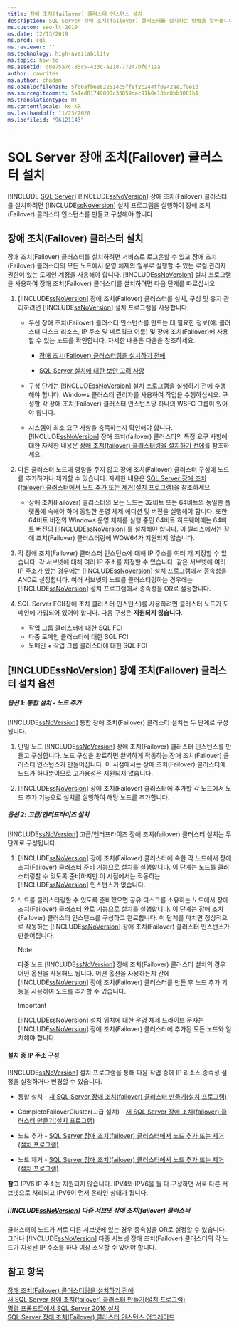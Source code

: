 ```yaml
---
title: 장애 조치(failover) 클러스터 인스턴스 설치
description: SQL Server 장애 조치(failover) 클러스터를 설치하는 방법을 알아봅니다. SQL Server 설치 프로그램을 실행하여 장애 조치(failover) 클러스터 인스턴스를 만들고 구성합니다.
ms.custom: seo-lt-2019
ms.date: 12/13/2019
ms.prod: sql
ms.reviewer: ''
ms.technology: high-availability
ms.topic: how-to
ms.assetid: c0e75a7c-85c5-423c-a218-77247bf071aa
author: cawrites
ms.author: chadam
ms.openlocfilehash: 5fc6afb68622514c5ff8f2c244ff0942ae1f0e1d
ms.sourcegitcommit: 5a1ed81749800c33059dac91b0e18bd8bb3081b1
ms.translationtype: HT
ms.contentlocale: ko-KR
ms.lasthandoff: 11/23/2020
ms.locfileid: "96121143"
---
```

# <a name="sql-server-failover-cluster-installation"></a>SQL Server 장애 조치(Failover) 클러스터 설치
[!INCLUDE [SQL Server](../../../includes/applies-to-version/sqlserver.md)]
  [!INCLUDE[ssNoVersion](../../../includes/ssnoversion-md.md)] 장애 조치(Failover) 클러스터를 설치하려면 [!INCLUDE[ssNoVersion](../../../includes/ssnoversion-md.md)] 설치 프로그램을 실행하여 장애 조치(Failover) 클러스터 인스턴스를 만들고 구성해야 합니다.  
  
## <a name="installing-a-failover-cluster"></a>장애 조치(Failover) 클러스터 설치  
 장애 조치(Failover) 클러스터를 설치하려면 서비스로 로그온할 수 있고 장애 조치(Failover) 클러스터의 모든 노드에서 운영 체제의 일부로 실행할 수 있는 로컬 관리자 권한이 있는 도메인 계정을 사용해야 합니다. [!INCLUDE[ssNoVersion](../../../includes/ssnoversion-md.md)] 설치 프로그램을 사용하여 장애 조치(Failover) 클러스터를 설치하려면 다음 단계를 따르십시오.  
  
1.  [!INCLUDE[ssNoVersion](../../../includes/ssnoversion-md.md)] 장애 조치(Failover) 클러스터를 설치, 구성 및 유지 관리하려면 [!INCLUDE[ssNoVersion](../../../includes/ssnoversion-md.md)] 설치 프로그램을 사용합니다.  
  
    -   우선 장애 조치(Failover) 클러스터 인스턴스를 만드는 데 필요한 정보(예: 클러스터 디스크 리소스, IP 주소 및 네트워크 이름) 및 장애 조치(Failover)에 사용할 수 있는 노드를 확인합니다. 자세한 내용은 다음을 참조하세요.  
  
        -   [장애 조치(Failover) 클러스터링을 설치하기 전에](../../../sql-server/failover-clusters/install/before-installing-failover-clustering.md)  
  
        -   [SQL Server 설치에 대한 보안 고려 사항](../../../sql-server/install/security-considerations-for-a-sql-server-installation.md)  
  
    -   구성 단계는 [!INCLUDE[ssNoVersion](../../../includes/ssnoversion-md.md)] 설치 프로그램을 실행하기 전에 수행해야 합니다. Windows 클러스터 관리자를 사용하여 작업을 수행하십시오. 구성할 각 장애 조치(Failover) 클러스터 인스턴스당 하나의 WSFC 그룹이 있어야 합니다.  
  
    -   시스템이 최소 요구 사항을 충족하는지 확인해야 합니다. [!INCLUDE[ssNoVersion](../../../includes/ssnoversion-md.md)] 장애 조치(failover) 클러스터의 특정 요구 사항에 대한 자세한 내용은 [장애 조치(failover) 클러스터링을 설치하기 전에](../../../sql-server/failover-clusters/install/before-installing-failover-clustering.md)를 참조하세요.  
  
2.  다른 클러스터 노드에 영향을 주지 않고 장애 조치(Failover) 클러스터 구성에 노드를 추가하거나 제거할 수 있습니다. 자세한 내용은 [SQL Server 장애 조치(failover) 클러스터에서 노드 추가 또는 제거&#40;설치 프로그램&#41;](../../../sql-server/failover-clusters/install/add-or-remove-nodes-in-a-sql-server-failover-cluster-setup.md)을 참조하세요.  
  
    -   장애 조치(Failover) 클러스터의 모든 노드는 32비트 또는 64비트의 동일한 플랫폼에 속해야 하며 동일한 운영 체제 에디션 및 버전을 실행해야 합니다. 또한 64비트 버전의 Windows 운영 체제를 실행 중인 64비트 하드웨어에는 64비트 버전의 [!INCLUDE[ssNoVersion](../../../includes/ssnoversion-md.md)] 를 설치해야 합니다. 이 릴리스에서는 장애 조치(Failover) 클러스터링에 WOW64가 지원되지 않습니다.  
  
3.  각 장애 조치(Failover) 클러스터 인스턴스에 대해 IP 주소를 여러 개 지정할 수 있습니다. 각 서브넷에 대해 여러 IP 주소를 지정할 수 있습니다. 같은 서브넷에 여러 IP 주소가 있는 경우에는 [!INCLUDE[ssNoVersion](../../../includes/ssnoversion-md.md)] 설치 프로그램에서 종속성을 AND로 설정합니다. 여러 서브넷의 노드를 클러스터링하는 경우에는 [!INCLUDE[ssNoVersion](../../../includes/ssnoversion-md.md)] 설치 프로그램에서 종속성을 OR로 설정합니다.  

4.  SQL Server FCI(장애 조치 클러스터 인스턴스)를 사용하려면 클러스터 노드가 도메인에 가입되어 있어야 합니다. 다음 구성은 **지원되지 않습니다**.
    - 작업 그룹 클러스터에 대한 SQL FCI 
    - 다중 도메인 클러스터에 대한 SQL FCI   
    - 도메인 + 작업 그룹 클러스터에 대한 SQL FCI 

## <a name="ssnoversion-failover-cluster-installation-options"></a>[!INCLUDE[ssNoVersion](../../../includes/ssnoversion-md.md)] 장애 조치(Failover) 클러스터 설치 옵션  
  
##### <a name="option-1-integrated-installation-with-add-node"></a>옵션 1: 통합 설치 - 노드 추가  
 [!INCLUDE[ssNoVersion](../../../includes/ssnoversion-md.md)] 통합 장애 조치(Failover) 클러스터 설치는 두 단계로 구성됩니다.  
  
1.  단일 노드 [!INCLUDE[ssNoVersion](../../../includes/ssnoversion-md.md)] 장애 조치(Failover) 클러스터 인스턴스를 만들고 구성합니다. 노드 구성을 완료하면 완벽하게 작동하는 장애 조치(Failover) 클러스터 인스턴스가 만들어집니다. 이 시점에서는 장애 조치(Failover) 클러스터에 노드가 하나뿐이므로 고가용성은 지원되지 않습니다.  
  
2.  [!INCLUDE[ssNoVersion](../../../includes/ssnoversion-md.md)] 장애 조치(Failover) 클러스터에 추가할 각 노드에서 노드 추가 기능으로 설치를 실행하여 해당 노드를 추가합니다.  
  
##### <a name="option-2-advancedenterprise-installation"></a>옵션 2: 고급/엔터프라이즈 설치  
 [!INCLUDE[ssNoVersion](../../../includes/ssnoversion-md.md)] 고급/엔터프라이즈 장애 조치(failover) 클러스터 설치는 두 단계로 구성됩니다.  
  
1.  [!INCLUDE[ssNoVersion](../../../includes/ssnoversion-md.md)] 장애 조치(Failover) 클러스터에 속한 각 노드에서 장애 조치(Failover) 클러스터 준비 기능으로 설치를 실행합니다. 이 단계는 노드를 클러스터링할 수 있도록 준비하지만 이 시점에서는 작동하는 [!INCLUDE[ssNoVersion](../../../includes/ssnoversion-md.md)] 인스턴스가 없습니다.  
  
2.  노드를 클러스터링할 수 있도록 준비했으면 공유 디스크를 소유하는 노드에서 장애 조치(Failover) 클러스터 완료 기능으로 설치를 실행합니다. 이 단계는 장애 조치(Failover) 클러스터 인스턴스를 구성하고 완료합니다. 이 단계를 마치면 정상적으로 작동하는 [!INCLUDE[ssNoVersion](../../../includes/ssnoversion-md.md)] 장애 조치(Failover) 클러스터 인스턴스가 만들어집니다.  
  
    > [!NOTE]  
    >  다중 노드 [!INCLUDE[ssNoVersion](../../../includes/ssnoversion-md.md)] 장애 조치(Failover) 클러스터 설치의 경우 어떤 옵션을 사용해도 됩니다. 어떤 옵션을 사용하든지 간에 [!INCLUDE[ssNoVersion](../../../includes/ssnoversion-md.md)] 장애 조치(Failover) 클러스터를 만든 후 노드 추가 기능을 사용하여 노드를 추가할 수 있습니다.  
  
    > [!IMPORTANT]  
    >  [!INCLUDE[ssNoVersion](../../../includes/ssnoversion-md.md)] 설치 위치에 대한 운영 체제 드라이브 문자는 [!INCLUDE[ssNoVersion](../../../includes/ssnoversion-md.md)] 장애 조치(Failover) 클러스터에 추가된 모든 노드와 일치해야 합니다.  
  
#### <a name="ip-address-configuration-during-setup"></a>설치 중 IP 주소 구성  
 [!INCLUDE[ssNoVersion](../../../includes/ssnoversion-md.md)] 설치 프로그램을 통해 다음 작업 중에 IP 리소스 종속성 설정을 설정하거나 변경할 수 있습니다.  
  
-   통합 설치 - [새 SQL Server 장애 조치(failover) 클러스터 만들기&#40;설치 프로그램&#41;](../../../sql-server/failover-clusters/install/create-a-new-sql-server-failover-cluster-setup.md)  
  
-   CompleteFailoverCluster(고급 설치) - [새 SQL Server 장애 조치(failover) 클러스터 만들기&#40;설치 프로그램&#41;](../../../sql-server/failover-clusters/install/create-a-new-sql-server-failover-cluster-setup.md)  
  
-   노드 추가 - [SQL Server 장애 조치(failover) 클러스터에서 노드 추가 또는 제거&#40;설치 프로그램&#41;](../../../sql-server/failover-clusters/install/add-or-remove-nodes-in-a-sql-server-failover-cluster-setup.md)  
  
-   노드 제거 - [SQL Server 장애 조치(failover) 클러스터에서 노드 추가 또는 제거&#40;설치 프로그램&#41;](../../../sql-server/failover-clusters/install/add-or-remove-nodes-in-a-sql-server-failover-cluster-setup.md)  
  
 **참고** IPV6 IP 주소는 지원되지 않습니다.  IPV4와 IPV6을 둘 다 구성하면 서로 다른 서브넷으로 처리되고 IPV6이 먼저 온라인 상태가 됩니다.  
  
##### <a name="ssnoversion-multi-subnet-failover-cluster"></a>[!INCLUDE[ssNoVersion](../../../includes/ssnoversion-md.md)] 다중 서브넷 장애 조치(failover) 클러스터  
 클러스터의 노드가 서로 다른 서브넷에 있는 경우 종속성을 OR로 설정할 수 있습니다. 그러나 [!INCLUDE[ssNoVersion](../../../includes/ssnoversion-md.md)] 다중 서브넷 장애 조치(Failover) 클러스터의 각 노드가 지정된 IP 주소를 하나 이상 소유할 수 있어야 합니다.  
  
## <a name="see-also"></a>참고 항목  
 [장애 조치(Failover) 클러스터링을 설치하기 전에](../../../sql-server/failover-clusters/install/before-installing-failover-clustering.md)   
 [새 SQL Server 장애 조치(failover) 클러스터 만들기&#40;설치 프로그램&#41;](../../../sql-server/failover-clusters/install/create-a-new-sql-server-failover-cluster-setup.md)   
 [명령 프롬프트에서 SQL Server 2016 설치](../../../database-engine/install-windows/install-sql-server-from-the-command-prompt.md)   
 [SQL Server 장애 조치(Failover) 클러스터 인스턴스 업그레이드](../../../sql-server/failover-clusters/windows/upgrade-a-sql-server-failover-cluster-instance.md)  
  
